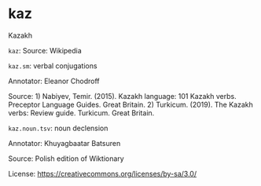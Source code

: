 # kaz



Kazakh


``kaz``:
Source: Wikipedia

``kaz.sm``: verbal conjugations

Annotator: Eleanor Chodroff

Source: 1) Nabiyev, Temir. (2015). Kazakh language: 101 Kazakh verbs. Preceptor Language Guides. Great Britain. 2) Turkicum. (2019). The Kazakh verbs: Review guide. Turkicum. Great Britain.

``kaz.noun.tsv``: noun declension

Annotator: Khuyagbaatar Batsuren

Source: Polish edition of Wiktionary


License: https://creativecommons.org/licenses/by-sa/3.0/
